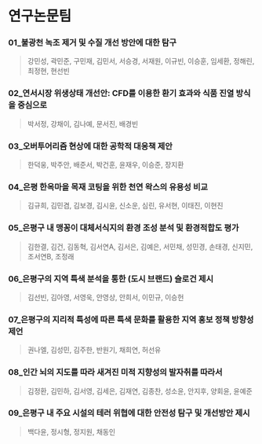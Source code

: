 # 연구논문팀

### 01_불광천 녹조 제거 및 수질 개선 방안에 대한 탐구
> 강민성, 곽민준, 구민재, 김민서, 서승경, 서재원, 이규빈, 이승훈, 임세환, 정해린, 최정현, 현선빈

### 02_연서시장 위생상태 개선안: CFD를 이용한 환기 효과와 식품 진열 방식을 중심으로
> 박서정, 강채이, 김나예, 문서진, 배경빈

### 03_오버투어리즘 현상에 대한 공학적 대응책 제안
> 한덕웅, 박주안, 배준서, 박건훈, 윤재우, 이승준, 장지환

### 04_은평 한옥마을 목재 코팅을 위한 천연 왁스의 유용성 비교
> 김규희, 김민겸, 김보경, 김시윤, 신소운, 심린, 유서현, 이태진, 이현진

### 05_은평구 내 맹꽁이 대체서식지의 환경 조성 분석 및 환경적합도 평가
> 김한결, 김건, 김동혁, 김서연A, 김서은, 김예은, 서민채, 성민경, 손태경, 신지민, 조서연B, 조정래

### 06_은평구의 지역 특색 분석을 통한 (도시 브랜드) 슬로건 제시
> 김선빈, 김아영, 서영욱, 안영상, 안희서, 이민규, 이승헌

### 07_은평구의 지리적 특성에 따른 특색 문화를 활용한 지역 홍보 정책 방향성 제언
> 권나엘, 김성민, 김주한, 반원기, 채희연, 허선유

### 08_인간 뇌의 지도를 따라 새겨진 미적 지향성의 발자취를 따라서
> 김정환, 김민하, 김서영, 김세은, 김재연, 김종찬, 성소윤, 안지후, 양회윤, 윤예준

### 09_은평구 내 주요 시설의 테러 위협에 대한 안전성 탐구 및 개선방안 제시
> 백다윤, 정시형, 정지원, 채동인
